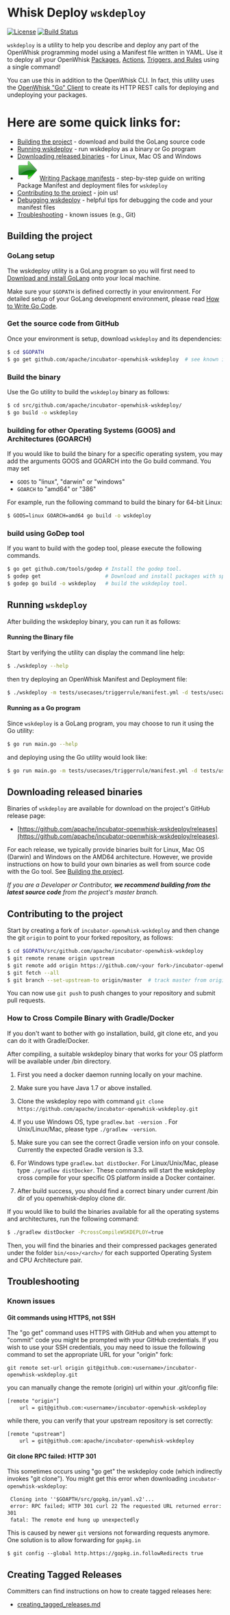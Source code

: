 # Whisk Deploy `wskdeploy`

[![License](https://img.shields.io/badge/license-Apache--2.0-blue.svg)](http://www.apache.org/licenses/LICENSE-2.0)
[![Build Status](https://travis-ci.org/apache/incubator-openwhisk-wskdeploy.svg?branch=master)](https://travis-ci.org/apache/incubator-openwhisk-wskdeploy)

`wskdeploy` is a utility to help you describe and deploy any part of the OpenWhisk programming model using a Manifest file written in YAML. Use it to deploy all your OpenWhisk [Packages](https://github.com/apache/incubator-openwhisk/blob/master/docs/packages.md), [Actions](https://github.com/apache/incubator-openwhisk/blob/master/docs/actions.md), [Triggers, and Rules](https://github.com/apache/incubator-openwhisk/blob/master/docs/triggers_rules.md) using a single command!

You can use this in addition to the OpenWhisk CLI.  In fact, this utility uses the [OpenWhisk "Go" Client](https://github.com/apache/incubator-openwhisk-client-go) to create its HTTP REST calls for deploying and undeploying your packages.

# Here are some quick links for:

- [Building the project](#building-the-project) - download and build the GoLang source code
- [Running wskdeploy](#running-wskdeploy) - run wskdeploy as a binary or Go program
- [Downloading released binaries](#downloading-released-binaries) - for Linux, Mac OS and Windows
- ![](docs/images/green_arrow_48x48.png) [Writing Package manifests](docs/programming_guide.md#wskdeploy-utility-by-example) - step-by-step guide on writing Package Manifest and deployment files for ```wskdeploy```
- [Contributing to the project](#contributing-to-the-project) - join us!
- [Debugging wskdeploy](docs/wskdeploy_debugging.md) - helpful tips for debugging the code and your manifest files
- [Troubleshooting](#troubleshooting) - known issues (e.g., Git)

<!-- ----------------------------------------------------------------------------- -->
## Building the project

### GoLang setup

The wskdeploy utility is a GoLang program so you will first need to [Download and install GoLang](https://golang.org/doc/install) onto your local machine.

Make sure your `$GOPATH` is defined correctly in your environment. For detailed setup of your GoLang development environment, please read [How to Write Go Code](https://golang.org/doc/code.html).


### Get the source code from GitHub

Once your environment is setup, download `wskdeploy` and its dependencies:

```sh
$ cd $GOPATH
$ go get github.com/apache/incubator-openwhisk-wskdeploy  # see known issues below if you get an error
```

### Build the binary

Use the Go utility to build the ```wskdeploy``` binary as follows:
```sh
$ cd src/github.com/apache/incubator-openwhisk-wskdeploy/
$ go build -o wskdeploy
```

### building for other Operating Systems (GOOS) and Architectures (GOARCH)

If you would like to build the binary for a specific operating system, you may add the arguments GOOS and GOARCH into the Go build command. You may set
- ```GOOS``` to "linux", "darwin" or "windows"
- ```GOARCH``` to "amd64" or "386"

For example, run the following command to build the binary for 64-bit Linux:

```sh
$ GOOS=linux GOARCH=amd64 go build -o wskdeploy
```

### build using GoDep tool

If you want to build with the godep tool, please execute the following commands.

```sh
$ go get github.com/tools/godep # Install the godep tool.
$ godep get                     # Download and install packages with specified dependencies.
$ godep go build -o wskdeploy   # build the wskdeploy tool.
```

<!-- ----------------------------------------------------------------------------- -->

## Running ```wskdeploy```

After building the wskdeploy binary, you can run it as follows:

#### Running the Binary file

Start by verifying the utility can display the command line help:
```sh
$ ./wskdeploy --help
```

then try deploying an OpenWhisk Manifest and Deployment file:
```sh
$ ./wskdeploy -m tests/usecases/triggerrule/manifest.yml -d tests/usecases/triggerrule/deployment.yml
```

#### Running as a Go program

Since ```wskdeploy``` is a GoLang program, you may choose to run it using the Go utility:
```sh
$ go run main.go --help
```

and deploying using the Go utility would look like:
```sh
$ go run main.go -m tests/usecases/triggerrule/manifest.yml -d tests/usecases/triggerrule/deployment.yml
```
<!-- ----------------------------------------------------------------------------- -->

## Downloading released binaries

Binaries of `wskdeploy` are available for download on the project's GitHub release page:
- [https://github.com/apache/incubator-openwhisk-wskdeploy/releases](https://github.com/apache/incubator-openwhisk-wskdeploy/releases).

For each release, we typically provide binaries built for Linux, Mac OS (Darwin) and Windows on the AMD64 architecture. However, we provide instructions on how to build your own binaries as well from source code with the Go tool.  See [Building the project](#building-the-project).

_If you are a Developer or Contributor, **we recommend building from the latest source code** from the project's master branch._

<!-- ----------------------------------------------------------------------------- -->

## Contributing to the project

Start by creating a fork of `incubator-openwhisk-wskdeploy` and then change the git `origin` to point to your forked repository, as follows:

```sh
$ cd $GOPATH/src/github.com/apache/incubator-openwhisk-wskdeploy
$ git remote rename origin upstream
$ git remote add origin https://github.com/<your fork>/incubator-openwhisk-wskdeploy
$ git fetch --all
$ git branch --set-upstream-to origin/master  # track master from origin now
```

You can now use `git push` to push changes to your repository and submit pull requests.

### How to Cross Compile Binary with Gradle/Docker

If you don't want to bother with go installation, build, git clone etc, and you can do it with Gradle/Docker.

After compiling, a suitable wskdeploy binary that works for your OS platform will be available under /bin directory.

1. First you need a docker daemon running locally on your machine.

2. Make sure you have Java 1.7 or above installed.

3. Clone the wskdeploy repo with command ```git clone https://github.com/apache/incubator-openwhisk-wskdeploy.git```

4. If you use Windows OS, type ```gradlew.bat -version ```. For Unix/Linux/Mac, please type ```./gradlew -version```.

5. Make sure you can see the correct Gradle version info on your console. Currently the expected Gradle
version is 3.3.

6. For Windows type ```gradlew.bat distDocker```. For Linux/Unix/Mac, please type ```./gradlew distDocker```. These
commands will start the wskdeploy cross compile for your specific OS platform inside a Docker container.

7. After build success, you should find a correct binary under current /bin dir of you openwhisk-deploy clone dir.

If you would like to build the binaries available for all the operating systems and architectures, run the following command:

```sh
$ ./gradlew distDocker -PcrossCompileWSKDEPLOY=true
```

Then, you will find the binaries and their compressed packages generated under the folder ```bin/<os>/<arch>/``` for each supported Operating System and CPU Architecture pair.

<!-- ----------------------------------------------------------------------------- -->

## Troubleshooting

### Known issues

#### Git commands using HTTPS, not SSH

The "go get" command uses HTTPS with GitHub and when you attempt to "commit" code you might be prompted with your GitHub credentials.  If you wish to use your SSH credentials, you may need to issue the following command to set the appropriate URL for your "origin" fork:

```
git remote set-url origin git@github.com:<username>/incubator-openwhisk-wskdeploy.git
```

<or> you can manually change the remote (origin) url within your .git/config file:
```
[remote "origin"]
    url = git@github.com:<username>/incubator-openwhisk-wskdeploy
```

while there, you can verify that your upstream repository is set correctly:
```
[remote "upstream"]
    url = git@github.com:apache/incubator-openwhisk-wskdeploy
```

#### Git clone RPC failed: HTTP 301

This sometimes occurs using "go get" the wskdeploy code (which indirectly invokes "git clone"). You might get this error when downloading `incubator-openwhisk-wskdeploy`:

     Cloning into ''$GOAPTH/src/gopkg.in/yaml.v2'...
     error: RPC failed; HTTP 301 curl 22 The requested URL returned error: 301
     fatal: The remote end hung up unexpectedly

This is caused by newer `git` versions not forwarding requests anymore. One solution is to allow forwarding for `gopkg.in`

```
$ git config --global http.https://gopkg.in.followRedirects true
```

## Creating Tagged Releases

Committers can find instructions on how to create tagged releases here:
- [creating_tagged_releases.md](https://github.com/apache/incubator-openwhisk-wskdeploy/tree/master/docs/creating_tagged_releases.md)
